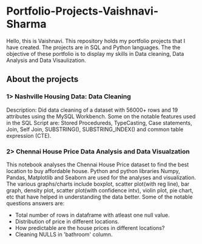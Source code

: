 # Portfolio-Projects-Vaishnavi-Sharma
Hello, this is Vaishnavi. This repository holds my portfolio projects that I have created. 
The projects are in SQL and Python languages. 
The the objective of these portfolio is to display my skills in Data cleaning, Data Analysis and Data Visaulization.

About the projects
---------------------
### 1> Nashville Housing Data: Data Cleaning ###
Description: Did data cleaning of a dataset with 56000+ rows and 19 attributes using the MySQL Workbench. 
Some on the notable features used in the SQL Script are: Stored Procedureds, TypeCasting, Case statements, Join, Self Join, SUBSTRING(), SUBSTRING_INDEX() and common table expression (CTE).

### 2> Chennai House Price Data Analysis and Data Visualzation ###
This notebook analyses the Chennai House Price dataset to find the best location to buy affordable house. Python and python libraries Numpy, Pandas, Matplotlib and Seaborn are used for the analyses and visualization. The various graphs/charts include boxplot, scatter plot(with reg line), bar graph, density plot, scatter plot(with confidence intv), violin plot, pie chart, etc that have helped in understanding the data better. 
Some of the notable questions answers are: 
* Total number of rows in dataframe with atleast one null value.
* Distribution of price in different locations.
* How predictable are the house prices in different locations?
* Cleaning NULLS in 'bathroom' column.


